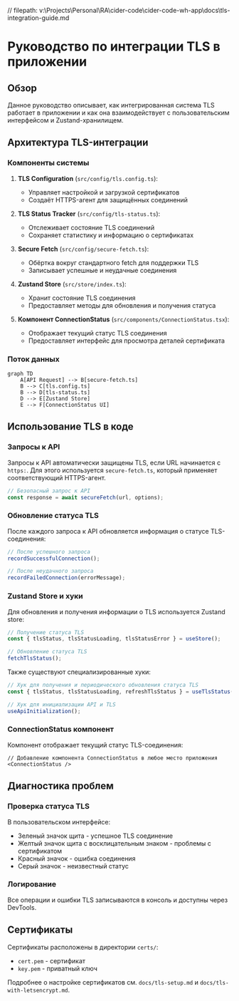 // filepath: v:\Projects\Personal\RA\cider-code\cider-code-wh-app\docs\tls-integration-guide.md
# Руководство по интеграции TLS в приложении

## Обзор

Данное руководство описывает, как интегрированная система TLS работает в приложении и как она взаимодействует с пользовательским интерфейсом и Zustand-хранилищем.

## Архитектура TLS-интеграции

### Компоненты системы

1. **TLS Configuration** (`src/config/tls.config.ts`):
   - Управляет настройкой и загрузкой сертификатов
   - Создаёт HTTPS-агент для защищённых соединений

2. **TLS Status Tracker** (`src/config/tls-status.ts`):
   - Отслеживает состояние TLS соединений
   - Сохраняет статистику и информацию о сертификатах

3. **Secure Fetch** (`src/config/secure-fetch.ts`):
   - Обёртка вокруг стандартного fetch для поддержки TLS
   - Записывает успешные и неудачные соединения

4. **Zustand Store** (`src/store/index.ts`):
   - Хранит состояние TLS соединения
   - Предоставляет методы для обновления и получения статуса

5. **Компонент ConnectionStatus** (`src/components/ConnectionStatus.tsx`):
   - Отображает текущий статус TLS соединения
   - Предоставляет интерфейс для просмотра деталей сертификата

### Поток данных

```mermaid
graph TD
    A[API Request] --> B[secure-fetch.ts]
    B --> C[tls.config.ts]
    B --> D[tls-status.ts]
    D --> E[Zustand Store]
    E --> F[ConnectionStatus UI]
```

## Использование TLS в коде

### Запросы к API

Запросы к API автоматически защищены TLS, если URL начинается с `https:`. Для этого используется `secure-fetch.ts`, который применяет соответствующий HTTPS-агент.

```typescript
// Безопасный запрос к API
const response = await secureFetch(url, options);
```

### Обновление статуса TLS

После каждого запроса к API обновляется информация о статусе TLS-соединения:

```typescript
// После успешного запроса
recordSuccessfulConnection();

// После неудачного запроса
recordFailedConnection(errorMessage);
```

### Zustand Store и хуки

Для обновления и получения информации о TLS используется Zustand store:

```typescript
// Получение статуса TLS
const { tlsStatus, tlsStatusLoading, tlsStatusError } = useStore();

// Обновление статуса TLS
fetchTlsStatus();
```

Также существуют специализированные хуки:

```typescript
// Хук для получения и периодического обновления статуса TLS
const { tlsStatus, tlsStatusLoading, refreshTlsStatus } = useTlsStatus();

// Хук для инициализации API и TLS
useApiInitialization();
```

### ConnectionStatus компонент

Компонент отображает текущий статус TLS-соединения:

```tsx
// Добавление компонента ConnectionStatus в любое место приложения
<ConnectionStatus />
```

## Диагностика проблем

### Проверка статуса TLS

В пользовательском интерфейсе:
- Зеленый значок щита - успешное TLS соединение
- Желтый значок щита с восклицательным знаком - проблемы с сертификатом
- Красный значок - ошибка соединения
- Серый значок - неизвестный статус

### Логирование

Все операции и ошибки TLS записываются в консоль и доступны через DevTools.

## Сертификаты

Сертификаты расположены в директории `certs/`:
- `cert.pem` - сертификат
- `key.pem` - приватный ключ

Подробнее о настройке сертификатов см. `docs/tls-setup.md` и `docs/tls-with-letsencrypt.md`.
